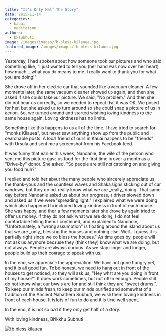 ```yaml
---
title: "It's Only Half The Story"
date: 2015-11-14
categories: 
  - kauai
  - meditation
authors: 
  - bksubhuti
image: /images/images/fb-bless-kilauea.jpg
featured_image: /images/images/fb-bless-kilauea.jpg
---
```


Yesterday, I had spoken about how someone took our pictures and who said something like, "I just wanted to tell you (her hand was now over her heart) how much ...what you do means to me. I really want to thank you for what you are doing!"

She drove off in her electric car that sounded like a vacuum cleaner. A few moments later, the same vacuum cleaner showed up again, and then she asked if she could take our picture. We said, "No problem." And then she did not hear us correctly, so we needed to repeat that it was OK. We posed for her, but she asked us to turn around so she could snap a picture of us in action. So, we turned around and started wishing loving kindness to the same house again. Loving kindness has no limits.

Something like this happens to us all of the time. I have tried to search for "monks Kilauea", but never saw anything show up from the public and searchable posts. A local friend of ours in Kauai happens to be "friends" with Ursula and sent me a screenshot from his Facebook feed.

It was funny that earlier this week, Nandanie, the wife of the person who sent me this picture gave us food for the first time in over a month as a "Drive-by" donor. She asked, "So people are still not catching on and giving you food huh?"

I replied and told her about the many people who sincerely appreciate us, the thank-yous and the countless waves and Shaka signs sticking out of car windows, but they do not really know what we are \_really\_ doing. That same day before Nandanie asked us about our progress, a driver slowed down and asked us if we were "spreading light." I explained what we were doing which also happened to included loving kindness in front of each house. She was happy, and then a few moments later she drove by again tried to offer us money. If they do not ask what we are doing, I do not feel comfortable telling them. I continued, and explained to Nandanie, "Unfortunately, a "wrong assumption" is floating around the island about us that we are \_only\_ blessing the houses and nothing else. Well...I guess it is partially right since we do bless the houses." As time goes by, people will not ask us anymore because they (think they) know what we are doing, but not always. People are always curious. As we stay longer and longer, people build up their courage to speak with us.

In the end, we appreciate the appreciation. We have not gone hungry yet, and it is all good fun. To be honest, we need to hang out in front of the houses to get noticed, so they will ask us, "Hey what are you doing in front of my house?". It does work sometimes, but not often enough. People still do not know what our bowls are for and still think they are "sweet drums.". To keep our minds fresh, to keep our minds purified and somewhat of a tradition of the Ancient Mahathera Subhuti, we wish them loving kindness in front of each house. It is lots of fun to do and it is time well spent.

In the end, it is not so bad if they only get half of a story.

With loving kindness, Bhikkhu Subhuti

[![fb bless kilauea](/images/fb-bless-kilauea.jpg)](/images/2015/11/fb-bless-kilauea.jpg)